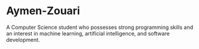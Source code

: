 # Aymen-Zouari
A Computer Science student who possesses strong programming skills and an interest in machine learning, artificial intelligence, and software development.
